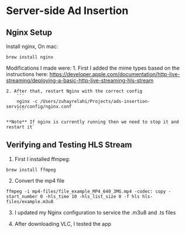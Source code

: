 # Server-side Ad Insertion

## Nginx Setup

Install nginx, On mac:

```
brew install nginx
```

Modifications I made were:
    1. First I added the mime types based on the instructions here: https://developer.apple.com/documentation/http-live-streaming/deploying-a-basic-http-live-streaming-hls-stream

    2. After that, restart Nginx with the correct config
        ```
        nginx -c /Users/zuhayrelahi/Projects/ads-insertion-service/config/nginx.conf   
        ```
    
    **Note** If nginx is currently running then we need to stop it and restart it`

## Verifying and Testing HLS Stream

1. First I installed ffmpeg: 
```
brew install ffmpeg
```

2. Convert the mp4 file
```
ffmpeg -i mp4-files/file_example_MP4_640_3MG.mp4 -codec: copy -start_number 0 -hls_time 10 -hls_list_size 0 -f hls hls-files/example.m3u8
```

3. I updated my Nginx configuration to service the .m3u8 and .ts files

4. After downloading VLC, I tested the app